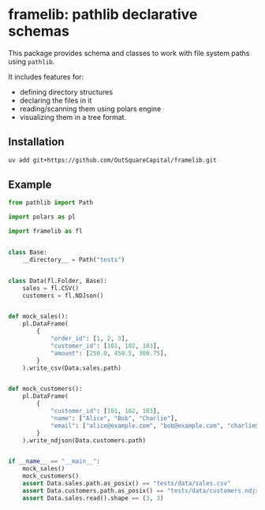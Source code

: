 # framelib: pathlib declarative schemas

This package provides schema and classes to work with file system paths using `pathlib`.

It includes features for:

- defining directory structures
- declaring the files in it
- reading/scanning them using polars engine
- visualizing them in a tree format.

## Installation

```bash
uv add git+https://github.com/OutSquareCapital/framelib.git
```

## Example

```python
from pathlib import Path

import polars as pl

import framelib as fl


class Base:
    __directory__ = Path("tests")


class Data(fl.Folder, Base):
    sales = fl.CSV()
    customers = fl.NDJson()


def mock_sales():
    pl.DataFrame(
        {
            "order_id": [1, 2, 3],
            "customer_id": [101, 102, 103],
            "amount": [250.0, 450.5, 300.75],
        }
    ).write_csv(Data.sales.path)


def mock_customers():
    pl.DataFrame(
        {
            "customer_id": [101, 102, 103],
            "name": ["Alice", "Bob", "Charlie"],
            "email": ["alice@example.com", "bob@example.com", "charlie@example.com"],
        }
    ).write_ndjson(Data.customers.path)


if __name__ == "__main__":
    mock_sales()
    mock_customers()
    assert Data.sales.path.as_posix() == "tests/data/sales.csv"
    assert Data.customers.path.as_posix() == "tests/data/customers.ndjson"
    assert Data.sales.read().shape == (3, 3)



```
